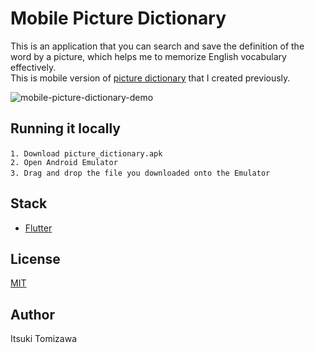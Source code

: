 # Mobile Picture Dictionary
This is an application that you can search and save the definition of the word by a picture, which helps me to memorize English vocabulary effectively.\
This is mobile version of [picture dictionary](https://github.com/tommytommychopper/picture-dictionary) that I created previously. 

![mobile-picture-dictionary-demo](https://user-images.githubusercontent.com/48965717/130692765-51863ee8-8787-4eca-9167-d865e27535f9.gif)

## Running it locally 
```
1. Download picture_dictionary.apk　
2. Open Android Emulator
3. Drag and drop the file you downloaded onto the Emulator　
```

## Stack

- [Flutter](https://flutter.dev/)

## License

[MIT](https://choosealicense.com/licenses/mit/)

## Author

Itsuki Tomizawa


